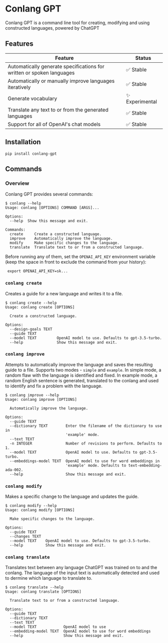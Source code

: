 # Conlang GPT

Conlang GPT is a command line tool for creating, modifying and using constructed languages, powered by ChatGPT

## Features

| Feature | Status |
| --- | --- |
| Automatically generate specifications for written or spoken languages | :white_check_mark: Stable |
| Automatically or manually improve languages iteratively | :white_check_mark: Stable |
| Generate vocabulary | :sparkles: Experimental |
| Translate any text to or from the generated languages | :white_check_mark: Stable |
| Support for all of OpenAI's chat models | :white_check_mark: Stable |

## Installation

```
pip install conlang-gpt
```

## Commands

### Overview

Conlang GPT provides several commands:

```
$ conlang --help
Usage: conlang [OPTIONS] COMMAND [ARGS]...

Options:
  --help  Show this message and exit.

Commands:
  create     Create a constructed language.
  improve    Automatically improve the language.
  modify     Make specific changes to the language.
  translate  Translate text to or from a constructed language.
```

Before running any of them, set the `OPENAI_API_KEY` environment variable (keep the space in front to exclude the command from your history):

```
 export OPENAI_API_KEY=sk...
```

### `conlang create`

Creates a guide for a new language and writes it to a file.

```
$ conlang create --help
Usage: conlang create [OPTIONS]

  Create a constructed language.

Options:
  --design-goals TEXT
  --guide TEXT
  --model TEXT         OpenAI model to use. Defaults to gpt-3.5-turbo.
  --help               Show this message and exit.
```

### `conlang improve`

Attempts to automatically improve the language and saves the resulting guide to a file. Supports two modes - `simple` and `example`. In simple mode, a random flaw with the language is identified and fixed. In example mode, a random English sentence is generated, translated to the conlang and used to identify and fix a problem with the language.

```
$ conlang improve --help
Usage: conlang improve [OPTIONS]

  Automatically improve the language.

Options:
  --guide TEXT
  --dictionary TEXT        Enter the filename of the dictionary to use in
                           'example' mode.
  --text TEXT
  -n INTEGER               Number of revisions to perform. Defaults to 1.
  --model TEXT             OpenAI model to use. Defaults to gpt-3.5-turbo.
  --embeddings-model TEXT  OpenAI model to use for word embeddings in
                           'example' mode. Defaults to text-embedding-ada-002.
  --help                   Show this message and exit.
```

### `conlang modify`

Makes a specific change to the language and updates the guide.

```
$ conlang modify --help
Usage: conlang modify [OPTIONS]

  Make specific changes to the language.

Options:
  --guide TEXT
  --changes TEXT
  --model TEXT    OpenAI model to use. Defaults to gpt-3.5-turbo.
  --help          Show this message and exit.
```

### `conlang translate`

Translates text between any language ChatGPT was trained on to and the conlang. The language of the input text is automatically detected and used to dermine which language to translate to.

```
$ conlang translate --help
Usage: conlang translate [OPTIONS]

  Translate text to or from a constructed language.

Options:
  --guide TEXT
  --dictionary TEXT
  --text TEXT
  --model TEXT            OpenAI model to use
  --embedding-model TEXT  OpenAI model to use for word embeddings
  --help                  Show this message and exit.
```
